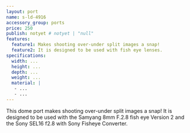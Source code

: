 ```yaml
---
layout: port
name: s-ld-4916
accessory_group: ports
price: 250
publish: notyet # notyet | "null"
features:
  feature1: Makes shooting over-under split images a snap!
  feature2: It is designed to be used with fish eye lenses.
specifications:
  width: ...
  height: ...
  depth: ...
  weight: ...
  material: |
   - ...
   - ...
---
```

This dome port makes shooting over-under split images a snap! It is designed to be used with the Samyang 8mm F.2.8 fish eye Version 2 and the Sony SEL16 f2.8 with Sony Fisheye Converter.
